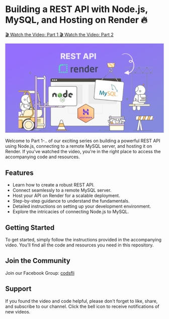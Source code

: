 # Building a REST API with Node.js, MySQL, and Hosting on Render 🔥

[🎬 Watch the Video: Part 1 ](https://youtu.be/hhm4eR1O8Wk)
[🎬 Watch the Video: Part 2 ](https://youtu.be/hhm4eR1O8Wk)

![rest api](thumbnail.png)

Welcome to Part 1-.. of our exciting series on building a powerful REST API using Node.js, connecting to a remote MySQL server, and hosting it on Render. If you've watched the video, you're in the right place to access the accompanying code and resources.

## Features

- Learn how to create a robust REST API.
- Connect seamlessly to a remote MySQL server.
- Host your API on Render for a scalable deployment.
- Step-by-step guidance to understand the fundamentals.
- Detailed instructions on setting up your development environment.
- Explore the intricacies of connecting Node.js to MySQL.

## Getting Started

To get started, simply follow the instructions provided in the accompanying video. You'll find all the code and resources you need in this repository.

## Join the Community

Join our Facebook Group: [codsfli](https://web.facebook.com/groups/codsfli/)

## Support

If you found the video and code helpful, please don't forget to like, share, and subscribe to our channel. Click the bell icon to receive notifications of new videos.
